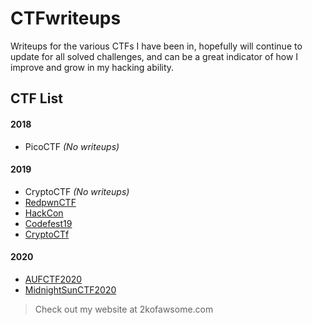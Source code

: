 # CTFwriteups
Writeups for the various CTFs I have been in, hopefully will continue to update for all solved challenges, and can be a great indicator of how I improve and grow in my hacking ability.

## CTF List
#### 2018
* PicoCTF _(No writeups)_
#### 2019
* CryptoCTF _(No writeups)_
* [RedpwnCTF](RedpwnCTF)
* [HackCon](HackCon)
* [Codefest19](Codefest19)
* [CryptoCTf](CryptoCTf)
#### 2020
* [AUFCTF2020](AUFCTF2)
* [MidnightSunCTF2020](MidnightSunCTF2020)





>Check out my website at 2kofawsome.com